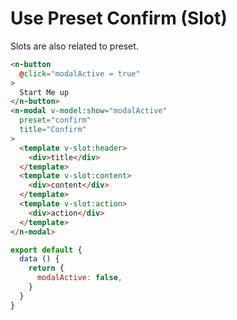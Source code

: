 # Use Preset Confirm (Slot)
Slots are also related to preset.
```html
<n-button
  @click="modalActive = true"
>
  Start Me up
</n-button>
<n-modal v-model:show="modalActive" 
  preset="confirm"
  title="Confirm"
>
  <template v-slot:header>
    <div>title</div>
  </template>
  <template v-slot:content>
    <div>content</div>
  </template>
  <template v-slot:action>
    <div>action</div>
  </template>
</n-modal>
```
```js
export default {
  data () {
    return {
      modalActive: false,
    }
  }
}
```